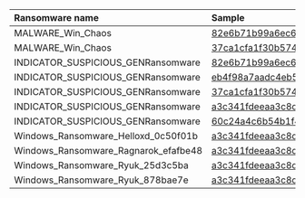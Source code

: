 | Ransomware name                      | Sample                                                                              |
|:-------------------------------------|:------------------------------------------------------------------------------------|
| MALWARE_Win_Chaos                    | [82e6b71b99a6ec602cfbdc00e0bbaf34c719d7b6879b6e384004886d491ad45a.exe](bazaar-2023-09/82e6b71b99a6ec602cfbdc00e0bbaf34c719d7b6879b6e384004886d491ad45a.exe) |
| MALWARE_Win_Chaos                    | [37ca1cfa1f30b57408d3e855f98f9e5fd6900b23643bbc0c6163a875edf00b60.exe](bazaar-2023-09/37ca1cfa1f30b57408d3e855f98f9e5fd6900b23643bbc0c6163a875edf00b60.exe) |
| INDICATOR_SUSPICIOUS_GENRansomware   | [82e6b71b99a6ec602cfbdc00e0bbaf34c719d7b6879b6e384004886d491ad45a.exe](bazaar-2023-09/82e6b71b99a6ec602cfbdc00e0bbaf34c719d7b6879b6e384004886d491ad45a.exe) |
| INDICATOR_SUSPICIOUS_GENRansomware   | [eb4f98a7aadc4eb5feceab64bd93b1d9c077510dd3cdb0efb6c733acd45b6e41.exe](bazaar-2023-09/eb4f98a7aadc4eb5feceab64bd93b1d9c077510dd3cdb0efb6c733acd45b6e41.exe) |
| INDICATOR_SUSPICIOUS_GENRansomware   | [37ca1cfa1f30b57408d3e855f98f9e5fd6900b23643bbc0c6163a875edf00b60.exe](bazaar-2023-09/37ca1cfa1f30b57408d3e855f98f9e5fd6900b23643bbc0c6163a875edf00b60.exe) |
| INDICATOR_SUSPICIOUS_GENRansomware   | [a3c341fdeeaa3c8d1462042aef68f99c75c5c301bab46b0d6973db1fc905918c.dll](bazaar-2023-09/a3c341fdeeaa3c8d1462042aef68f99c75c5c301bab46b0d6973db1fc905918c.dll) |
| INDICATOR_SUSPICIOUS_GENRansomware   | [60c24a4c6b54b1f4baeaee585e5e2486bbd3ab4733de36bb28da1fdb20596e21.exe](bazaar-2023-09/60c24a4c6b54b1f4baeaee585e5e2486bbd3ab4733de36bb28da1fdb20596e21.exe) |
| Windows_Ransomware_Helloxd_0c50f01b  | [a3c341fdeeaa3c8d1462042aef68f99c75c5c301bab46b0d6973db1fc905918c.dll](bazaar-2023-09/a3c341fdeeaa3c8d1462042aef68f99c75c5c301bab46b0d6973db1fc905918c.dll) |
| Windows_Ransomware_Ragnarok_efafbe48 | [a3c341fdeeaa3c8d1462042aef68f99c75c5c301bab46b0d6973db1fc905918c.dll](bazaar-2023-09/a3c341fdeeaa3c8d1462042aef68f99c75c5c301bab46b0d6973db1fc905918c.dll) |
| Windows_Ransomware_Ryuk_25d3c5ba     | [a3c341fdeeaa3c8d1462042aef68f99c75c5c301bab46b0d6973db1fc905918c.dll](bazaar-2023-09/a3c341fdeeaa3c8d1462042aef68f99c75c5c301bab46b0d6973db1fc905918c.dll) |
| Windows_Ransomware_Ryuk_878bae7e     | [a3c341fdeeaa3c8d1462042aef68f99c75c5c301bab46b0d6973db1fc905918c.dll](bazaar-2023-09/a3c341fdeeaa3c8d1462042aef68f99c75c5c301bab46b0d6973db1fc905918c.dll) |